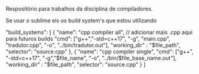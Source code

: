 Respositório para trabalhos da disciplina de compiladores.

Se usar o sublime eis os build system's que estou utilizando

"build_systems":
    [
        {
            "name": "cpp compiler all",
            // adicionar mais .cpp aqui para futuros builds
            "cmd": ["g++","-std=c++17", "-g", "main.cpp", "tradutor.cpp", "-o", "../bin/tradutor.out"],
            "working_dir" : "$file_path",
            "selector": "source.cpp"
        },
        {
            "name": "cpp compiler single",
            "cmd": ["g++", "-std=c++17", "-g","$file_name", "-o", "../bin/$file_base_name.out"],
            "working_dir" : "$file_path",
            "selector": "source.cpp"
        }
    ]
